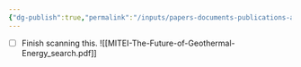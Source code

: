 ```yaml
---
{"dg-publish":true,"permalink":"/inputs/papers-documents-publications-articles/2006-11-01-the-future-of-geothermal-energy/"}
---
```


- [ ] Finish scanning this.
![[MITEI-The-Future-of-Geothermal-Energy_search.pdf]]